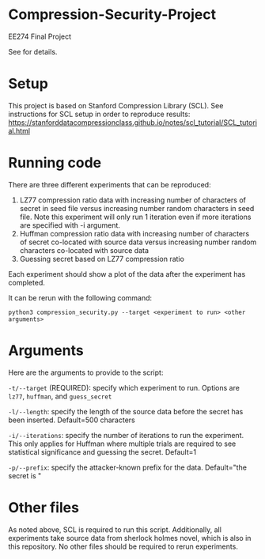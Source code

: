 # Compression-Security-Project
EE274 Final Project

See <link to project report> for details.

# Setup

This project is based on Stanford Compression Library (SCL). See instructions for SCL setup in order to reproduce results: https://stanforddatacompressionclass.github.io/notes/scl_tutorial/SCL_tutorial.html

# Running code

There are three different experiments that can be reproduced:

1. LZ77 compression ratio data with increasing number of characters of secret in seed file versus increasing number random characters in seed file. Note this experiment will only run 1 iteration even if more iterations are specified with -i argument. 
2. Huffman compression ratio data with increasing number of characters of secret co-located with source data versus increasing number random characters co-located with source data
3. Guessing secret based on LZ77 compression ratio

Each experiment should show a plot of the data after the experiment has completed. 

It can be rerun with the following command:

`python3 compression_security.py --target <experiment to run> <other arguments>`

# Arguments

Here are the arguments to provide to the script:

`-t/--target` (REQUIRED): specify which experiment to run. Options are `lz77`, `huffman`, and `guess_secret`

`-l/--length`: specify the length of the source data before the secret has been inserted. Default=500 characters

`-i/--iterations`: specify the number of iterations to run the experiment. This only applies for Huffman where multiple trials are required to see statistical significance and guessing the secret. Default=1

`-p/--prefix`: specify the attacker-known prefix for the data. Default="the secret is "

# Other files

As noted above, SCL is required to run this script. Additionally, all experiments take source data from sherlock holmes novel, which is also in this repository. No other files should be required to rerun experiments. 

